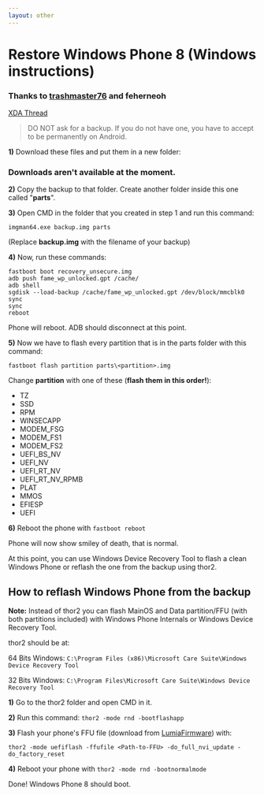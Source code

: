 ```yaml
---
layout: other
---
```


# Restore Windows Phone 8 (Windows instructions)

### Thanks to <a href="https://forum.xda-developers.com/member.php?u=7887107">trashmaster76</a> and feherneoh

<a href="https://forum.xda-developers.com/nokia-lumia-520/development/restore-windows-phone-8-installed-t3608223">XDA Thread</a>


> DO NOT ask for a backup. If you do not have one, you have to accept to be permanently on Android.


**1)** Download these files and put them in a new folder:

### Downloads aren't available at the moment.

**2)** Copy the backup to that folder. Create another folder inside this one called "**parts**".

**3)** Open CMD in the folder that you created in step 1 and run this command: 

```imgman64.exe backup.img parts```

(Replace **backup.img** with the filename of your backup)

**4)** Now, run these commands:

```
fastboot boot recovery_unsecure.img
adb push fame_wp_unlocked.gpt /cache/
adb shell
sgdisk --load-backup /cache/fame_wp_unlocked.gpt /dev/block/mmcblk0
sync
sync
reboot
```

Phone will reboot. ADB should disconnect at this point.

**5)** Now we have to flash every partition that is in the parts folder with this command:

```
fastboot flash partition parts\<partition>.img
```

Change **partition** with one of these (**flash them in this order!**):

* TZ
* SSD
* RPM
* WINSECAPP
* MODEM_FSG
* MODEM_FS1
* MODEM_FS2
* UEFI_BS_NV
* UEFI_NV
* UEFI_RT_NV
* UEFI_RT_NV_RPMB
* PLAT
* MMOS
* EFIESP
* UEFI

**6)** Reboot the phone with ```fastboot reboot```

Phone will now show smiley of death, that is normal.

At this point, you can use Windows Device Recovery Tool to flash a clean Windows Phone or reflash the one from the backup using thor2.

## How to reflash Windows Phone from the backup

**Note:** Instead of thor2 you can flash MainOS and Data partition/FFU (with both partitions included) with Windows Phone Internals or Windows Device Recovery Tool.

thor2 should be at:

64 Bits Windows: ```C:\Program Files (x86)\Microsoft Care Suite\Windows Device Recovery Tool```

32 Bits Windows: ```C:\Program Files\Microsoft Care Suite\Windows Device Recovery Tool```

**1)** Go to the thor2 folder and open CMD in it.

**2)** Run this command: ```thor2 -mode rnd -bootflashapp```

**3)** Flash your phone's FFU file (download from <a href="https://lumiafirmware.com/">LumiaFirmware</a>) with:

```thor2 -mode uefiflash -ffufile <Path-to-FFU> -do_full_nvi_update -do_factory_reset```

**4)** Reboot your phone with ```thor2 -mode rnd -bootnormalmode```

Done! Windows Phone 8 should boot.
